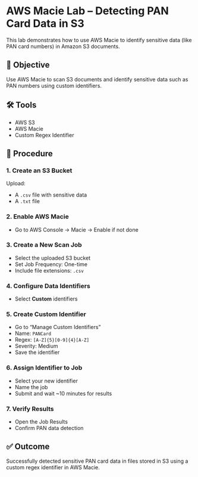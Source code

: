 # AWS Macie Lab – Detecting PAN Card Data in S3

This lab demonstrates how to use AWS Macie to identify sensitive data (like PAN card numbers) in Amazon S3 documents.

## 🧠 Objective
Use AWS Macie to scan S3 documents and identify sensitive data such as PAN numbers using custom identifiers.

## 🛠️ Tools
- AWS S3  
- AWS Macie  
- Custom Regex Identifier  

## 📝 Procedure

### 1. Create an S3 Bucket
Upload:
- A `.csv` file with sensitive data  
- A `.txt` file  

### 2. Enable AWS Macie
- Go to AWS Console → Macie → Enable if not done

### 3. Create a New Scan Job
- Select the uploaded S3 bucket  
- Set Job Frequency: One-time  
- Include file extensions: `.csv`  

### 4. Configure Data Identifiers
- Select **Custom** identifiers

### 5. Create Custom Identifier
- Go to “Manage Custom Identifiers”
- Name: `PANCard`
- Regex: `[A-Z]{5}[0-9]{4}[A-Z]`  
- Severity: Medium  
- Save the identifier  

### 6. Assign Identifier to Job
- Select your new identifier  
- Name the job  
- Submit and wait ~10 minutes for results  

### 7. Verify Results
- Open the Job Results  
- Confirm PAN data detection  

## ✅ Outcome
Successfully detected sensitive PAN card data in files stored in S3 using a custom regex identifier in AWS Macie.
